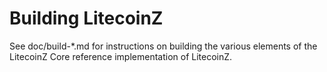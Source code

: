 Building LitecoinZ
================

See doc/build-*.md for instructions on building the various
elements of the LitecoinZ Core reference implementation of LitecoinZ.
